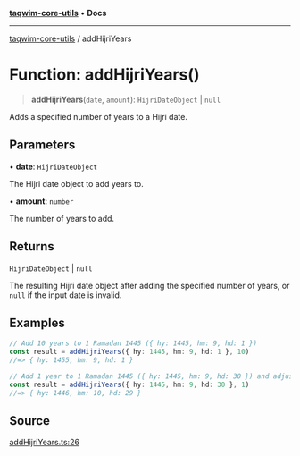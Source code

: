 [**taqwim-core-utils**](../README.md) • **Docs**

---

[taqwim-core-utils](../globals.md) / addHijriYears

# Function: addHijriYears()

> **addHijriYears**(`date`, `amount`): `HijriDateObject` \| `null`

Adds a specified number of years to a Hijri date.

## Parameters

• **date**: `HijriDateObject`

The Hijri date object to add years to.

• **amount**: `number`

The number of years to add.

## Returns

`HijriDateObject` \| `null`

The resulting Hijri date object after adding the specified number of years, or `null` if the input date is invalid.

## Examples

```ts
// Add 10 years to 1 Ramadan 1445 ({ hy: 1445, hm: 9, hd: 1 })
const result = addHijriYears({ hy: 1445, hm: 9, hd: 1 }, 10)
//=> { hy: 1455, hm: 9, hd: 1 }
```

```ts
// Add 1 year to 1 Ramadan 1445 ({ hy: 1445, hm: 9, hd: 30 }) and adjust the month
const result = addHijriYears({ hy: 1445, hm: 9, hd: 30 }, 1)
//=> { hy: 1446, hm: 10, hd: 29 }
```

## Source

[addHijriYears.ts:26](https://github.com/boussadjra/taqwim/blob/b6011f3ed342a975f52680743fe89e4925ba0553/packages/core-utils/src/lib/addHijriYears.ts#L26)
